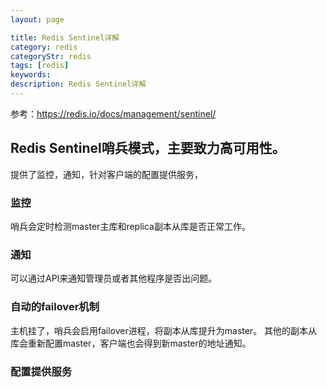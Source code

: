 ```yaml
---
layout: page

title: Redis Sentinel详解
category: redis
categoryStr: redis
tags: [redis]
keywords:
description: Redis Sentinel详解
---
```


参考：https://redis.io/docs/management/sentinel/

## Redis Sentinel哨兵模式，主要致力高可用性。
提供了监控，通知，针对客户端的配置提供服务，

### 监控
哨兵会定时检测master主库和replica副本从库是否正常工作。
### 通知
可以通过API来通知管理员或者其他程序是否出问题。
### 自动的failover机制
主机挂了，哨兵会启用failover进程，将副本从库提升为master。
其他的副本从库会重新配置master，客户端也会得到新master的地址通知。
### 配置提供服务

